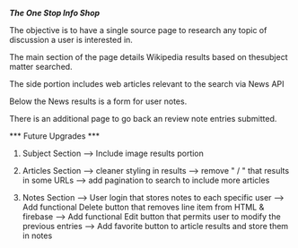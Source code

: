 ***The One Stop Info Shop***    

The objective is to have a single source page to research any topic of discussion a user is interested in. 

The main section of the page details Wikipedia results based on thesubject matter searched. 

The side portion includes web articles relevant to the search via News API

Below the News results is a form for user notes.

There is an additional page to go back an review note entries submitted. 


*** Future Upgrades ***
1) Subject Section  --> Include image results portion 

2) Articles Section --> cleaner styling in results
                    --> remove " / " that results in some URLs
                    --> add pagination to search to include more articles

3) Notes Section    --> User login that stores notes to each specific user 
                    --> Add functional Delete button that removes line item from HTML & firebase
                    --> Add functional Edit button that permits user to modify the previous entries 
                    --> Add favorite button to article results and store them in notes

                    



